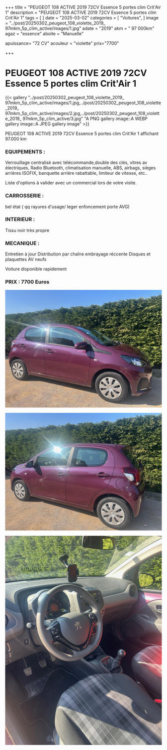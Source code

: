 +++
title = "PEUGEOT 108 ACTIVE 2019 72CV Essence 5 portes clim Crit'Air 1"
description = "PEUGEOT 108 ACTIVE 2019 72CV Essence 5 portes clim Crit'Air 1"
tags = [
]
date = "2025-03-02"
categories = [
    "Voitures",
]
image = "../post/20250302_peugeot_108_violette_2019_ 97mkm_5p_clim_active/images/1.jpg"
adate = "2019"
akm = " 97 000km"
agaz = "essence"
aboite = "Manuelle"

apuissance= "72 CV"
acouleur = "violette"
prix="7700"

+++

# PEUGEOT 108 ACTIVE 2019 72CV Essence 5 portes clim Crit'Air 1

{{< gallery "../post/20250302_peugeot_108_violette_2019_ 97mkm_5p_clim_active/images/1.jpg,../post/20250302_peugeot_108_violette_2019_ 97mkm_5p_clim_active/images/2.jpg,../post/20250302_peugeot_108_violette_2019_ 97mkm_5p_clim_active/3.jpg" "A PNG gallery image::A WEBP gallery image::A JPEG gallery image" >}}


PEUGEOT 108 ACTIVE 2019 72CV Essence 5 portes clim Crit'Air 1 affichant 97.000 km


### EQUIPEMENTS :
Verrouillage centralisé avec télécommande,double des clés, vitres av électriques, Radio Bluetooth, climatisation manuelle, ABS, airbags, sièges arrières ISOFIX, banquette arrière rabattable, limiteur de vitesse, etc..


Liste d'options à valider avec un commercial lors de votre visite.


### CARROSSERIE :
bel état  ( qq rayures d'usage/ leger enfoncement porte AVG)


### INTERIEUR :
Tissu noir très propre

### MECANIQUE :
Entretien à jour
Distribution par chaîne
embrayage réccente
Disques et plaquettes AV neufs



Voiture disponible rapidement


### PRIX : 7700 Euros


<!-- more -->


![](images/1.jpg)

![](images/2.jpg)

![](images/3.jpg)

